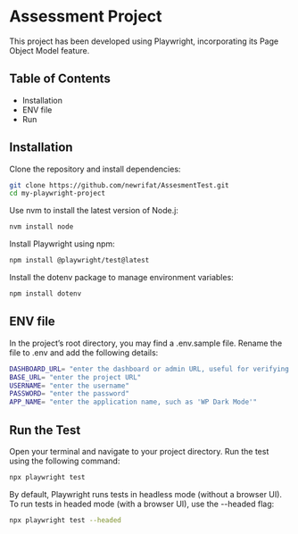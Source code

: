 # Assessment Project

This project has been developed using Playwright, incorporating its Page Object Model feature.

## Table of Contents
- Installation
- ENV file
- Run 
## Installation

Clone the repository and install dependencies:

```bash
git clone https://github.com/newrifat/AssesmentTest.git 
cd my-playwright-project

```
Use nvm to install the latest version of Node.j:

```bash
nvm install node
```

Install Playwright using npm:

```bash
npm install @playwright/test@latest
```

Install the dotenv package to manage environment variables:

```bash
npm install dotenv
```

## ENV file

In the project’s root directory, you may find a .env.sample file. Rename the file to .env and add the following details:

```bash 
DASHBOARD_URL= "enter the dashboard or admin URL, useful for verifying assertions"
BASE_URL= "enter the project URL"
USERNAME= "enter the username"
PASSWORD= "enter the password"
APP_NAME= "enter the application name, such as 'WP Dark Mode'"
```

## Run the Test
Open your terminal and navigate to your project directory. Run the test using the following command: 

```bash 
npx playwright test
```
By default, Playwright runs tests in headless mode (without a browser UI). To run tests in headed mode (with a browser UI), use the --headed flag:
```bash 
npx playwright test --headed
```

